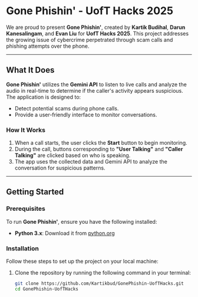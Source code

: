 # Gone Phishin' - UofT Hacks 2025

We are proud to present **Gone Phishin'**, created by **Kartik Budihal**, **Darun Kanesalingam**, and **Evan Liu** for **UofT Hacks 2025**. This project addresses the growing issue of cybercrime perpetrated through scam calls and phishing attempts over the phone.

---

## What It Does
**Gone Phishin'** utilizes the **Gemini API** to listen to live calls and analyze the audio in real-time to determine if the caller's activity appears suspicious. The application is designed to:
- Detect potential scams during phone calls.
- Provide a user-friendly interface to monitor conversations.

### How It Works
1. When a call starts, the user clicks the **Start** button to begin monitoring.
2. During the call, buttons corresponding to **\"User Talking\"** and **\"Caller Talking\"** are clicked based on who is speaking.
3. The app uses the collected data and Gemini API to analyze the conversation for suspicious patterns.

---

## Getting Started

### Prerequisites
To run **Gone Phishin'**, ensure you have the following installed:
- **Python 3.x**: Download it from [python.org](https://www.python.org/downloads/)

### Installation

Follow these steps to set up the project on your local machine:

1. Clone the repository by running the following command in your terminal:
   ```bash
   git clone https://github.com/Kartikbud/GonePhishin-UofTHacks.git
   cd GonePhishin-UofTHacks
